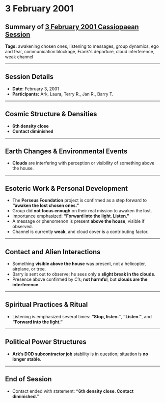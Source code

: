 # 3 February 2001

## Summary of [3 February 2001 Cassiopaean Session](https://cassiopaea.org/forum/threads/session-3-february-2001.18630/)

**Tags:** awakening chosen ones, listening to messages, group dynamics, ego and fear, communication blockage, Frank's departure, cloud interference, weak channel

---

## Session Details

- **Date:** February 3, 2001
- **Participants:** Ark, Laura, Terry R., Jan R., Barry T.

---

## Cosmic Structure & Densities

- **6th density close**
- **Contact diminished**

---

## Earth Changes & Environmental Events

- **Clouds** are interfering with perception or visibility of something above the house.

---

## Esoteric Work & Personal Development

- The **Perseus Foundation** project is confirmed as a step forward to **“awaken the lost chosen ones.”**
- Group did **not focus enough** on their real mission to awaken the lost.
- Importance emphasized: **“Forward into the light. Listen.”**
- A message or phenomenon is present **above the house**, visible if observed.
- Channel is currently **weak**, and cloud cover is a contributing factor.

---

## Contact and Alien Interactions

- Something **visible above the house** was present, not a helicopter, airplane, or tree.
- Barry is sent out to observe; he sees only a **slight break in the clouds**.
- Presence above confirmed by C’s; **not harmful**, but **clouds are the interference**.

---

## Spiritual Practices & Ritual

- Listening is emphasized several times: **“Stop, listen.”**, **“Listen.”**, and **“Forward into the light.”**

---

## Political Power Structures

- **Ark’s DOD subcontractor job** stability is in question; situation is **no longer stable**.

---

## End of Session

- Contact ended with statement: **“6th density close. Contact diminished.”**
